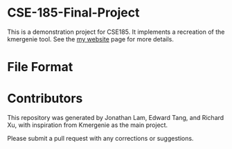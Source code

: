 # CSE-185-Final-Project

This is a demonstration project for CSE185. It implements a recreation of the kmergenie tool. See the [my website]([https://www.example.com](http://kmergenie.bx.psu.edu/)) page for more details.

# File Format

# Contributors

This repository was generated by Jonathan Lam, Edward Tang, and Richard Xu, with inspiration from Kmergenie as the main project.

Please submit a pull request with any corrections or suggestions.
